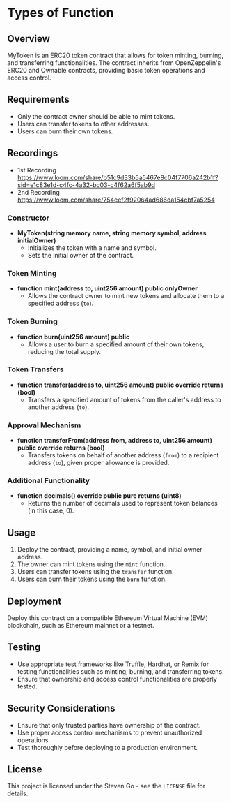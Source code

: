 # Types of Function 
## Overview
MyToken is an ERC20 token contract that allows for token minting, burning, and transferring functionalities. The contract inherits from OpenZeppelin's ERC20 and Ownable contracts, providing basic token operations and access control.

## Requirements
- Only the contract owner should be able to mint tokens.
- Users can transfer tokens to other addresses.
- Users can burn their own tokens.

## Recordings
- 1st Recording https://www.loom.com/share/b51c9d33b5a5467e8c04f7706a242b1f?sid=e1c83e1d-c4fc-4a32-bc03-c4f62a6f5ab9d
- 2nd Recording https://www.loom.com/share/754eef2f92064ad686da154cbf7a5254
  
### Constructor
- **MyToken(string memory name, string memory symbol, address initialOwner)**
  - Initializes the token with a name and symbol.
  - Sets the initial owner of the contract.

### Token Minting
- **function mint(address to, uint256 amount) public onlyOwner**
  - Allows the contract owner to mint new tokens and allocate them to a specified address (`to`).

### Token Burning
- **function burn(uint256 amount) public**
  - Allows a user to burn a specified amount of their own tokens, reducing the total supply.

### Token Transfers
- **function transfer(address to, uint256 amount) public override returns (bool)**
  - Transfers a specified amount of tokens from the caller's address to another address (`to`).

### Approval Mechanism
- **function transferFrom(address from, address to, uint256 amount) public override returns (bool)**
  - Transfers tokens on behalf of another address (`from`) to a recipient address (`to`), given proper allowance is provided.

### Additional Functionality
- **function decimals() override public pure returns (uint8)**
  - Returns the number of decimals used to represent token balances (in this case, 0).

## Usage
1. Deploy the contract, providing a name, symbol, and initial owner address.
2. The owner can mint tokens using the `mint` function.
3. Users can transfer tokens using the `transfer` function.
4. Users can burn their tokens using the `burn` function.

## Deployment
Deploy this contract on a compatible Ethereum Virtual Machine (EVM) blockchain, such as Ethereum mainnet or a testnet.

## Testing
- Use appropriate test frameworks like Truffle, Hardhat, or Remix for testing functionalities such as minting, burning, and transferring tokens.
- Ensure that ownership and access control functionalities are properly tested.

## Security Considerations
- Ensure that only trusted parties have ownership of the contract.
- Use proper access control mechanisms to prevent unauthorized operations.
- Test thoroughly before deploying to a production environment.

## License
This project is licensed under the Steven Go - see the `LICENSE` file for details.
